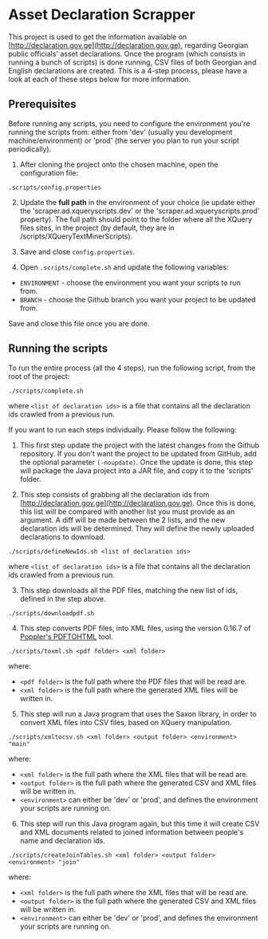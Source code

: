 Asset Declaration Scrapper
==========================

This project is used to get the information available on [http://declaration.gov.ge](http://declaration.gov.ge), regarding Georgian public officials' asset declarations. Once the program (which consists in running a bunch of scripts) is done running, CSV files of both Georgian and English declarations are created. This is a 4-step process, please have a look at each of these steps below for more information.

Prerequisites
-------------

Before running any scripts, you need to configure the environment you're running the scripts from: either from 'dev' (usually you development machine/environment) or 'prod' (the server you plan to run your script periodically).

1) After cloning the project onto the chosen machine, open the configuration file:

`.scripts/config.properties` 

2) Update the <b>full path</b> in the environment of your choice (ie update either the 'scraper.ad.xqueryscripts.dev' or the 'scraper.ad.xqueryscripts.prod' property).
The full path should point to the folder where all the XQuery files sites, in the project (by default, they are in /scripts/XQueryTextMinerScripts).

3) Save and close `config.properties`.

4) Open `.scripts/complete.sh` and update the following variables:

- `ENVIRONMENT` - choose the environment you want your scripts to run from.
- `BRANCH` - choose the Github branch you want your project to be updated from.

Save and close this file once you are done.

Running the scripts
-------------------

To run the entire process (all the 4 steps), run the following script, from the root of the project:

`./scripts/complete.sh`

where `<list of declaration ids>` is a file that contains all the declaration ids crawled from a previous run. 

If you want to run each steps individually. Please follow the following:

1) This first step update the project with the latest changes from the Github repository. If you don't want the project to be updated from GitHub, add the optional parameter `(-noupdate)`.
Once the update is done, this step will package the Java project into a JAR file, and copy it to the 'scripts' folder.

2) This step consists of grabbing all the declaration ids from [http://declaration.gov.ge](http://declaration.gov.ge). Once this is done, this list will be compared with another list you must provide as an argument. A diff will be made between the 2 lists, and the new declaration ids will be determined. They will define the newly uploaded declarations to download.

`./scripts/defineNewIds.sh <list of declaration ids>`

where `<list of declaration ids>` is a file that contains all the declaration ids crawled from a previous run. 

3) This step downloads all the PDF files, matching the new list of ids, defined in the step above.

`./scripts/downloadpdf.sh`

4) This step converts PDF files, into XML files, using the version 0.16.7 of [Poppler's PDFTOHTML](http://www.linuxfromscratch.org/blfs/view/svn/general/poppler.html) tool.

`./scripts/toxml.sh <pdf folder> <xml folder>`

where:

- `<pdf folder>` is the full path where the PDF files that will be read are.
- `<xml folder>` is the full path where the generated XML files will be written in.

5) This step will run a Java program that uses the Saxon library, in order to convert XML files into CSV files, based on XQuery manipulation.

`./scripts/xmltocsv.sh <xml folder> <output folder> <environment> "main"`

where:

- `<xml folder>` is the full path where the XML files that will be read are.
- `<output folder>` is the full path where the generated CSV and XML files will be written in.
- `<environment>` can either be 'dev' or 'prod', and defines the environment your scripts are running on.

6) This step will run this Java program again, but this time it will create CSV and XML documents related to joined information between people's name and declaration ids.

`./scripts/createJoinTables.sh <xml folder> <output folder> <environment> "join"`

where:

- `<xml folder>` is the full path where the XML files that will be read are.
- `<output folder>` is the full path where the generated CSV and XML files will be written in.
- `<environment>` can either be 'dev' or 'prod', and defines the environment your scripts are running on.
